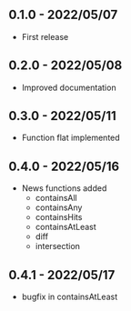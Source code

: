 ## 0.1.0 - 2022/05/07

* First release

## 0.2.0 - 2022/05/08

* Improved documentation

## 0.3.0 - 2022/05/11

* Function flat implemented

## 0.4.0 - 2022/05/16

* News functions added
    * containsAll
    * containsAny
    * containsHits
    * containsAtLeast
    * diff
    * intersection

## 0.4.1 - 2022/05/17

* bugfix in containsAtLeast
